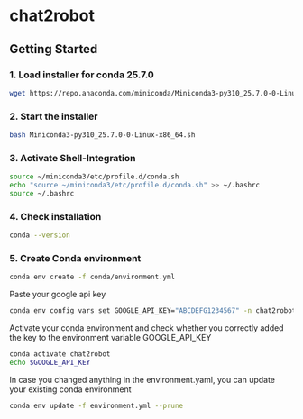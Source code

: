 # chat2robot

## Getting Started
### 1. Load installer for conda 25.7.0
```bash
wget https://repo.anaconda.com/miniconda/Miniconda3-py310_25.7.0-0-Linux-x86_64.sh
```

### 2. Start the installer
```bash
bash Miniconda3-py310_25.7.0-0-Linux-x86_64.sh
```

### 3. Activate Shell-Integration
```bash
source ~/miniconda3/etc/profile.d/conda.sh
echo "source ~/miniconda3/etc/profile.d/conda.sh" >> ~/.bashrc
source ~/.bashrc
```

### 4. Check installation
```bash
conda --version
```

### 5. Create Conda environment 

```bash
conda env create -f conda/environment.yml
```
Paste your google api key
```bash
conda env config vars set GOOGLE_API_KEY="ABCDEFG1234567" -n chat2robot
```
Activate your conda environment and check whether you correctly added the key to the environment variable GOOGLE_API_KEY
```bash
conda activate chat2robot
echo $GOOGLE_API_KEY
```
In case you changed anything in the environment.yaml, you can update your existing conda environment
```bash
conda env update -f environment.yml --prune
```